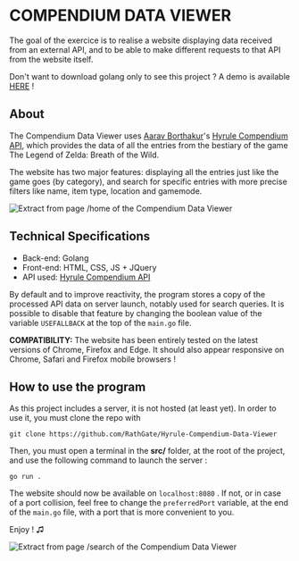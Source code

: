 # COMPENDIUM DATA VIEWER

The goal of the exercice is to realise a website displaying data received from an external API, and to be able to make different requests to that API from the website itself.

Don't want to download golang only to see this project ? A demo is available [HERE](https://youtu.be/TPtTBSFEf1Y) !

## About
The Compendium Data Viewer uses [Aarav Borthakur](https://github.com/gadhagod)'s [Hyrule Compendium API](https://gadhagod.github.io/Hyrule-Compendium-API/#/), which provides the data of all the entries from the bestiary of the game The Legend of Zelda: Breath of the Wild.

The website has two major features: displaying all the entries just like the game goes (by category), and search for specific entries with more precise filters like name, item type, location and gamemode.

![Extract from page /home of the Compendium Data Viewer](https://i.ibb.co/Lr4Cjb5/Capture-d-cran-2024-09-20-132807.png)

## Technical Specifications

-   Back-end: Golang
-   Front-end: HTML, CSS, JS + JQuery
-   API used:  [Hyrule Compendium API](https://gadhagod.github.io/Hyrule-Compendium-API/#/)

By default and to improve reactivity, the program stores a copy of the processed API data on server launch, notably used for search queries. It is possible to disable that feature by changing the boolean value of the variable `USEFALLBACK` at the top of the `main.go` file.

**COMPATIBILITY:** The website has been entirely tested on the latest versions of Chrome, Firefox and Edge. It should also appear responsive on Chrome, Safari and Firefox mobile browsers !

## How to use the program

As this project includes a server, it is not hosted (at least yet). In order to use it, you must clone the repo with

    git clone https://github.com/RathGate/Hyrule-Compendium-Data-Viewer

Then, you must open a terminal in the **src/** folder, at the root of the project, and use the following command to launch the server :

    go run .

The website should now be available on `localhost:8080` . If not, or in case of a port collision, feel free to change the `preferredPort` variable, at the end of the `main.go` file, with a port that is more convenient to you.

Enjoy ! ♫

![Extract from page /search of the Compendium Data Viewer](https://i.ibb.co/ThxwYQY/Capture-d-cran-2024-09-20-133057.png)
